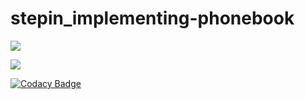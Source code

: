 # stepin_implementing-phonebook
![](https://www.code-inspector.com/project/28162/score/svg)

![](https://www.code-inspector.com/project/28162/status/svg)

[![Codacy Badge](https://app.codacy.com/project/badge/Grade/1ba41a8297284a5c823cf94e919acbd7)](https://www.codacy.com/gh/SANIVARAPUHARINATH/stepin_implementing-phonebook/dashboard?utm_source=github.com&amp;utm_medium=referral&amp;utm_content=SANIVARAPUHARINATH/stepin_implementing-phonebook&amp;utm_campaign=Badge_Grade)

